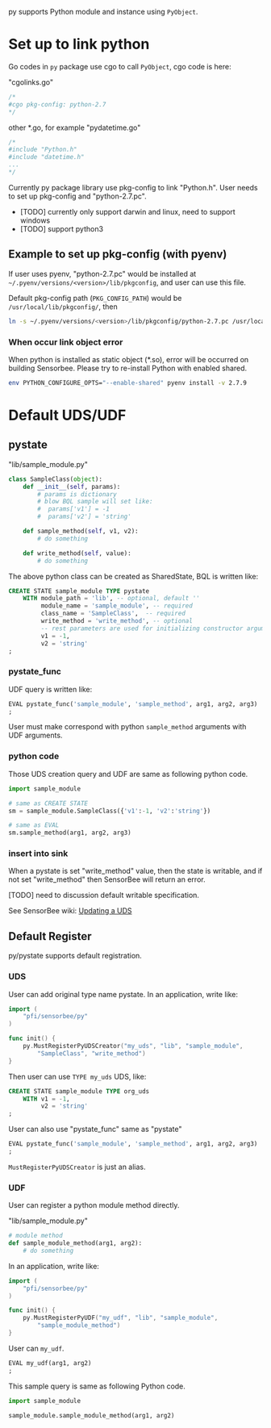 py supports Python module and instance using `PyObject`.

# Set up to link python

Go codes in `py` package use cgo to call `PyObject`, cgo code is here:

"cgolinks.go"

```go
/*
#cgo pkg-config: python-2.7
*/
```

other *.go, for example "pydatetime.go"

```go
/*
#include "Python.h"
#include "datetime.h"
...
*/
```


Currently py package library use pkg-config to link "Python.h". User needs to set up pkg-config and "python-2.7.pc".

* [TODO] currently only support darwin and linux, need to support windows
* [TODO] support python3

## Example to set up pkg-config (with pyenv)

If user uses pyenv, "python-2.7.pc" would be installed at `~/.pyenv/versions/<version>/lib/pkgconfig`, and user can use this file.

Default pkg-config path (`PKG_CONFIG_PATH`) would be `/usr/local/lib/pkgconfig/`, then

```sh
ln -s ~/.pyenv/versions/<version>/lib/pkgconfig/python-2.7.pc /usr/local/lib/pkgconfig/
```

### When occur link object error

When python is installed as static object (*.so),  error will be occurred on building Sensorbee. Please try to re-install Python with enabled shared.

```bash
env PYTHON_CONFIGURE_OPTS="--enable-shared" pyenv install -v 2.7.9
```

# Default UDS/UDF

## pystate

"lib/sample_module.py"

```python
class SampleClass(object):
    def __init__(self, params):
        # params is dictionary
        # blow BQL sample will set like:
        #  params['v1'] = -1
        #  params['v2'] = 'string'

    def sample_method(self, v1, v2):
        # do something

    def write_method(self, value):
        # do something
```

The above python class can be created as SharedState, BQL is written like:

```sql
CREATE STATE sample_module TYPE pystate
    WITH module_path = 'lib', -- optional, default ''
         module_name = 'sample_module', -- required
         class_name = 'SampleClass',  -- required
         write_method = 'write_method', -- optional
         -- rest parameters are used for initializing constructor arguments.
         v1 = -1,
         v2 = 'string'
;
```

### pystate_func

UDF query is written like:

```sql
EVAL pystate_func('sample_module', 'sample_method', arg1, arg2, arg3)
;
```

User must make correspond with python `sample_method` arguments with UDF arguments.

### python code

Those UDS creation query and UDF are same as following python code.

```python
import sample_module

# same as CREATE STATE
sm = sample_module.SampleClass({'v1':-1, 'v2':'string'})

# same as EVAL
sm.sample_method(arg1, arg2, arg3)
```

### insert into sink

When a pystate is set "write\_method" value, then the state is writable, and if not set "write\_method" then SensorBee will return an error.

[TODO] need to discussion default writable specification.

See SensorBee wiki: [Updating a UDS](https://github.pfidev.jp/sensorbee/sensorbee/wiki/How-to-write-%22stateful%22-User-Defined-Functions#updating-a-uds)

## Default Register

py/pystate supports default registration.

### UDS

User can add original type name pystate. In an application, write like:

```go
import (
    "pfi/sensorbee/py"
)

func init() {
    py.MustRegisterPyUDSCreator("my_uds", "lib", "sample_module",
        "SampleClass", "write_method")
}
```

Then user can use `TYPE my_uds` UDS, like:

```sql
CREATE STATE sample_module TYPE org_uds
    WITH v1 = -1,
         v2 = 'string'
;
```

User can also use "pystate\_func" same as "pystate"

```sql
EVAL pystate_func('sample_module', 'sample_method', arg1, arg2, arg3)
;
```

`MustRegisterPyUDSCreator` is just an alias.


### UDF

User can register a python module method directly.

"lib/sample_module.py"

```python
# module method
def sample_module_method(arg1, arg2):
    # do something
```

In an application, write like:

```go
import (
    "pfi/sensorbee/py"
)

func init() {
    py.MustRegisterPyUDF("my_udf", "lib", "sample_module",
        "sample_module_method")
}
```

User can `my_udf`.

```sql
EVAL my_udf(arg1, arg2)
;
```

This sample query is same as following Python code.

```python
import sample_module

sample_module.sample_module_method(arg1, arg2)
```
